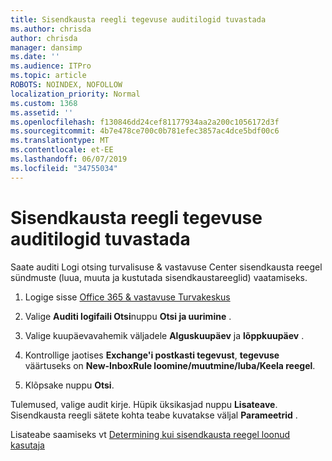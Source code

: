 ```yaml
---
title: Sisendkausta reegli tegevuse auditilogid tuvastada
ms.author: chrisda
author: chrisda
manager: dansimp
ms.date: ''
ms.audience: ITPro
ms.topic: article
ROBOTS: NOINDEX, NOFOLLOW
localization_priority: Normal
ms.custom: 1368
ms.assetid: ''
ms.openlocfilehash: f130846dd24cef81177934aa2a200c1056172d3f
ms.sourcegitcommit: 4b7e478ce700c0b781efec3857ac4dce5bdf00c6
ms.translationtype: MT
ms.contentlocale: et-EE
ms.lasthandoff: 06/07/2019
ms.locfileid: "34755034"
---
```

# <a name="identify-inbox-rule-activity-in-audit-logs"></a>Sisendkausta reegli tegevuse auditilogid tuvastada

Saate auditi Logi otsing turvalisuse & vastavuse Center sisendkausta reegel sündmuste (luua, muuta ja kustutada sisendkaustareeglid) vaatamiseks.

1. Logige sisse [Office 365 & vastavuse Turvakeskus](https://protection.office.com/)

2. Valige **Auditi logifaili Otsi**nuppu **Otsi ja uurimine** .

3. Valige kuupäevavahemik väljadele **Alguskuupäev** ja **lõppkuupäev** .

4. Kontrollige jaotises **Exchange'i postkasti tegevust**, **tegevuse** väärtuseks on **New-InboxRule loomine/muutmine/luba/Keela reegel**.

5. Klõpsake nuppu **Otsi**.

Tulemused, valige audit kirje. Hüpik üksikasjad nuppu **Lisateave**. Sisendkausta reegli sätete kohta teabe kuvatakse väljal **Parameetrid** .

Lisateabe saamiseks vt [Determining kui sisendkausta reegel loonud kasutaja](https://docs.microsoft.com//office365/securitycompliance/auditing-troubleshooting-scenarios#determining-if-a-user-created-an-inbox-rule)

